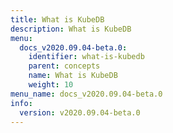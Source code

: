 ```yaml
---
title: What is KubeDB
description: What is KubeDB
menu:
  docs_v2020.09.04-beta.0:
    identifier: what-is-kubedb
    parent: concepts
    name: What is KubeDB
    weight: 10
menu_name: docs_v2020.09.04-beta.0
info:
  version: v2020.09.04-beta.0
---
```


